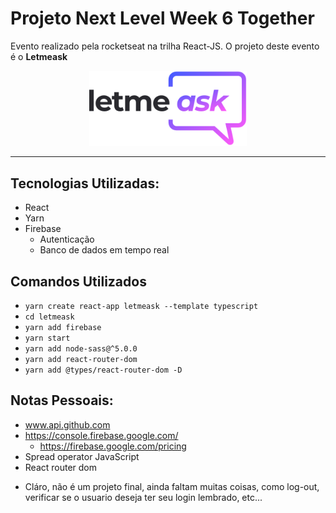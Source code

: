 # Projeto Next Level Week 6 Together
 Evento realizado pela rocketseat na trilha React-JS.
 O projeto deste evento é o __Letmeask__

<a href="https://github.com/DinowSauron/Projeto-Next-Level-Week-6-Together"></a>
    <p  align="center">
        <img 
        src="./letmeask/src/assets/images/logo.svg"
        width="50%"
        />
    </p>
</a>

<hr>

## Tecnologias Utilizadas:

* React 
* Yarn 
* Firebase 
    * Autenticação
    * Banco de dados em tempo real




## Comandos Utilizados

* ``yarn create react-app letmeask --template typescript``
* ``cd letmeask``
* ``yarn add firebase``
* ``yarn start``
* ``yarn add node-sass@^5.0.0``
* ``yarn add react-router-dom``
* ``yarn add @types/react-router-dom -D``


## Notas Pessoais:

* www.api.github.com
* https://console.firebase.google.com/
    * https://firebase.google.com/pricing
* Spread operator JavaScript
* React router dom

- Cláro, não é um projeto final, ainda faltam muitas coisas, como log-out, verificar se o usuario deseja ter seu login lembrado, etc...